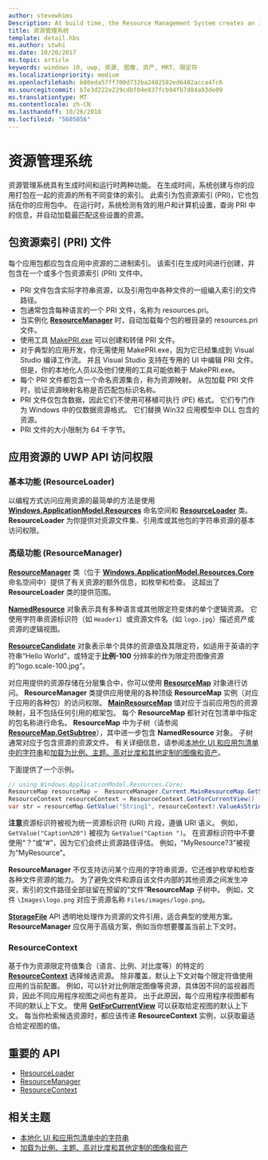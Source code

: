 ```yaml
---
author: stevewhims
Description: At build time, the Resource Management System creates an index of all the different variants of the resources that are packaged up with your app. At run-time, the system detects the user and machine settings that are in effect and loads the resources that are the best match for those settings.
title: 资源管理系统
template: detail.hbs
ms.author: stwhi
ms.date: 10/20/2017
ms.topic: article
keywords: windows 10, uwp, 资源, 图像, 资产, MRT, 限定符
ms.localizationpriority: medium
ms.openlocfilehash: b80eda57ff700d732ba2402582ed6402acca4fc6
ms.sourcegitcommit: b7e3d222e229cdbf04e837fcb94fb7d84a93de09
ms.translationtype: MT
ms.contentlocale: zh-CN
ms.lasthandoff: 10/26/2018
ms.locfileid: "5605056"
---
```

# <a name="resource-management-system"></a>资源管理系统
资源管理系统具有生成时间和运行时两种功能。 在生成时间，系统创建与你的应用打包在一起的资源的所有不同变体的索引。 此索引为包资源索引 (PRI)，它也包括在你的应用包中。 在运行时，系统检测有效的用户和计算机设置，查询 PRI 中的信息，并自动加载最匹配这些设置的资源。

## <a name="package-resource-index-pri-file"></a>包资源索引 (PRI) 文件
每个应用包都应包含应用中资源的二进制索引。 该索引在生成时间进行创建，并包含在一个或多个包资源索引 (PRI) 文件中。

- PRI 文件包含实际字符串资源，以及引用包中各种文件的一组编入索引的文件路径。
- 包通常包含每种语言的一个 PRI 文件，名称为 resources.pri。
- 当实例化 [**ResourceManager**](/uwp/api/windows.applicationmodel.resources.core.resourcemanager?branch=live) 时，自动加载每个包的根目录的 resources.pri 文件。
- 使用工具 [MakePRI.exe](compile-resources-manually-with-makepri.md) 可以创建和转储 PRI 文件。
- 对于典型的应用开发，你无需使用 MakePRI.exe，因为它已经集成到 Visual Studio 编译工作流。 并且 Visual Studio 支持在专用的 UI 中编辑 PRI 文件。 但是，你的本地化人员以及他们使用的工具可能依赖于 MakePRI.exe。
- 每个 PRI 文件都包含一个命名资源集合，称为资源映射。 从包加载 PRI 文件时，验证资源映射名称是否匹配包标识名称。
- PRI 文件仅包含数据，因此它们不使用可移植可执行 (PE) 格式。 它们专门作为 Windows 中的仅数据资源格式。 它们替换 Win32 应用模型中 DLL 包含的资源。
- PRI 文件的大小限制为 64 千字节。

## <a name="uwp-api-access-to-app-resources"></a>应用资源的 UWP API 访问权限

### <a name="basic-functionality-resourceloader"></a>基本功能 (ResourceLoader)
以编程方式访问应用资源的最简单的方法是使用 [**Windows.ApplicationModel.Resources**](/uwp/api/windows.applicationmodel.resources?branch=live) 命名空间和 [**ResourceLoader**](/uwp/api/windows.applicationmodel.resources.resourceloader?branch=live) 类。 **ResourceLoader** 为你提供对资源文件集、引用库或其他包的字符串资源的基本访问权限。

### <a name="advanced-functionality-resourcemanager"></a>高级功能 (ResourceManager)
[**ResourceManager**](/uwp/api/windows.applicationmodel.resources.core.resourcemanager?branch=live) 类（位于 [**Windows.ApplicationModel.Resources.Core**](/uwp/api/windows.applicationmodel.resources.core?branch=live) 命名空间中）提供了有关资源的额外信息，如枚举和检查。 这超出了 **ResourceLoader** 类的提供范围。

[**NamedResource**](/uwp/api/windows.applicationmodel.resources.core.namedresource?branch=live) 对象表示具有多种语言或其他限定符变体的单个逻辑资源。 它使用字符串资源标识符（如 `Header1`）或资源文件名（如 `logo.jpg`）描述资产或资源的逻辑视图。

[**ResourceCandidate**](/uwp/api/windows.applicationmodel.resources.core.resourcecandidate?branch=live) 对象表示单个具体的资源值及其限定符，如适用于英语的字符串“Hello World”，或特定于**比例-100** 分辨率的作为限定符图像资源的“logo.scale-100.jpg”。

对应用提供的资源存储在分层集合中，你可以使用 [**ResourceMap**](/uwp/api/windows.applicationmodel.resources.core.resourcemap?branch=live) 对象进行访问。 **ResourceManager** 类提供应用使用的各种顶级 **ResourceMap** 实例（对应于应用的各种包）的访问权限。 [**MainResourceMap**](/uwp/api/windows.applicationmodel.resources.core.resourcemanager.MainResourceMap) 值对应于当前应用包的资源映射，且不包括任何引用的框架包。 每个 **ResourceMap** 都针对在包清单中指定的包名称进行命名。 **ResourceMap** 中为子树（请参阅 [**ResourceMap.GetSubtree**](/uwp/api/windows.applicationmodel.resources.core.resourcemap.getsubtree?branch=live)），其中进一步包含 **NamedResource** 对象。 子树通常对应于包含资源的资源文件。 有关详细信息，请参阅[本地化 UI 和应用包清单中的字符串](localize-strings-ui-manifest.md)和[加载为比例、主题、高对比度和其他定制的图像和资产](images-tailored-for-scale-theme-contrast.md)。

下面提供了一个示例。

```csharp
// using Windows.ApplicationModel.Resources.Core;
ResourceMap resourceMap =  ResourceManager.Current.MainResourceMap.GetSubtree("Resources");
ResourceContext resourceContext = ResourceContext.GetForCurrentView()
var str = resourceMap.GetValue("String1", resourceContext).ValueAsString;
```

**注意**资源标识符被视为统一资源标识符 (URI) 片段，遵循 URI 语义。 例如，`GetValue("Caption%20")` 被视为 `GetValue("Caption ")`。 在资源标识符中不要使用“？”或“#”，因为它们会终止资源路径评估。 例如，“MyResource?3”被视为“MyResource”。

**ResourceManager** 不仅支持访问某个应用的字符串资源，它还维护枚举和检查各种文件资源的能力。 为了避免文件和源自该文件内部的其他资源之间发生冲突，索引的文件路径全部驻留在预留的“文件”**ResourceMap** 子树中。 例如，文件 `\Images\logo.png` 对应于资源名称 `Files/images/logo.png`。

[**StorageFile**](/uwp/api/Windows.Storage.StorageFile?branch=live) API 透明地处理作为资源的文件引用，适合典型的使用方案。 **ResourceManager** 应仅用于高级方案，例如当你想要覆盖当前上下文时。

### <a name="resourcecontext"></a>ResourceContext
基于作为资源限定符值集合（语言、比例、对比度等）的特定的 [**ResourceContext**](/uwp/api/Windows.ApplicationModel.Resources.Core.ResourceContext?branch=live) 选择候选资源。 除非覆盖，默认上下文对每个限定符值使用应用的当前配置。 例如，可以针对比例限定图像等资源，具体因不同的监视器而异，因此不同应用程序视图之间也有差异。 出于此原因，每个应用程序视图都有不同的默认上下文。 使用 [**GetForCurrentView**](/uwp/api/windows.applicationmodel.resources.core.resourcecontext.GetForCurrentView) 可以获取给定视图的默认上下文。 每当你检索候选资源时，都应该传递 **ResourceContext** 实例，以获取最适合给定视图的值。

## <a name="important-apis"></a>重要的 API
* [ResourceLoader](/uwp/api/windows.applicationmodel.resources.resourceloader?branch=live)
* [ResourceManager](/uwp/api/windows.applicationmodel.resources.core.resourcemanager?branch=live)
* [ResourceContext](/uwp/api/windows.applicationmodel.resources.core.resourcecontext?branch=live)

## <a name="related-topics"></a>相关主题
* [本地化 UI 和应用包清单中的字符串](localize-strings-ui-manifest.md)
* [加载为比例、主题、高对比度和其他定制的图像和资产](images-tailored-for-scale-theme-contrast.md)
